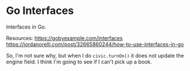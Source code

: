 # Go Interfaces

Interfaces in Go.

Resources:
https://gobyexample.com/interfaces  
https://jordanorelli.com/post/32665860244/how-to-use-interfaces-in-go


So, I'm not sure why, but when I do `civic.turnOn()` it does not update the engine field. I think I'm going to see if I can't pick up a book.